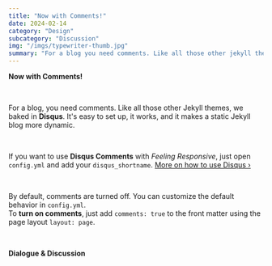 ```yaml
---
title: "Now with Comments!"
date: 2024-02-14
category: "Design"
subcategory: "Discussion"
img: "/imgs/typewriter-thumb.jpg"
summary: "For a blog you need comments. Like all those other jekyll themes we baked in Disqus. It's easy to set, it works and makes a static jekyll blog more dynamic."
---
```




**Now with Comments!**

&nbsp;

For a blog, you need comments. Like all those other Jekyll themes, we baked in **Disqus**. It's easy to set up, it works, and it makes a static Jekyll blog more dynamic.

&nbsp;

If you want to use **Disqus Comments** with *Feeling Responsive*, just open `config.yml` and add your `disqus_shortname`. [More on how to use Disqus ›](https://disqus.com/)

&nbsp;

By default, comments are turned off. You can customize the default behavior in `config.yml`.  
To **turn on comments**, just add `comments: true` to the front matter using the page layout `layout: page`.

&nbsp;

**Dialogue & Discussion**
